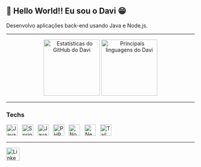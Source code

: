 <h2>👋 Hello World!! Eu sou o <b>Davi</b> 😁</h2>
<p>Desenvolvo aplicações back-end usando Java e Node.js.</p>

<hr/>

<div align="center">
  <img src="https://github-readme-stats.vercel.app/api?username=davithekid&show_icons=true&include_all_commits=true&count_private=true&theme=radical&hide_border=false" height="150" alt="Estatísticas do GitHub do Davi" />
  <img src="https://github-readme-stats.vercel.app/api/top-langs?username=davithekid&layout=compact&langs_count=5&theme=radical&hide_border=false" height="150" alt="Principais linguagens do Davi" />
</div>

<hr/>

<div align="left">
  <h3>Techs</h3>
  <p>
    <img src="https://cdn.jsdelivr.net/gh/devicons/devicon/icons/java/java-original.svg" height="30" alt="Java" />&nbsp;&nbsp;
    <img src="https://cdn.jsdelivr.net/gh/devicons/devicon/icons/spring/spring-original.svg" height="30" alt="Spring Boot" />&nbsp;&nbsp;
    <img src="https://cdn.jsdelivr.net/gh/devicons/devicon/icons/javascript/javascript-original.svg" height="30" alt="JavaScript" />&nbsp;&nbsp;
    <img src="https://cdn.jsdelivr.net/gh/devicons/devicon/icons/php/php-original.svg" height="30" alt="PHP" />&nbsp;&nbsp;
    <img src="https://cdn.jsdelivr.net/gh/devicons/devicon/icons/nodejs/nodejs-original.svg" height="30" alt="Node.js" />&nbsp;&nbsp;
    <img src="https://cdn.jsdelivr.net/gh/devicons/devicon/icons/nextjs/nextjs-original.svg" height="30" alt="Next.js" />&nbsp;&nbsp;
    <img src="https://cdn.jsdelivr.net/gh/devicons/devicon/icons/tailwindcss/tailwindcss-original.svg" height="30" alt="Tailwind CSS" />
  </p>
</div>

<hr/>

<div align="left">
  <a href="https://linkedin.com/in/chagas-davi" target="_blank" rel="noopener noreferrer">
    <img src="https://img.shields.io/static/v1?message=LinkedIn&logo=linkedin&color=0077B5&style=for-the-badge" height="35" alt="LinkedIn" />
  </a>
</div>
